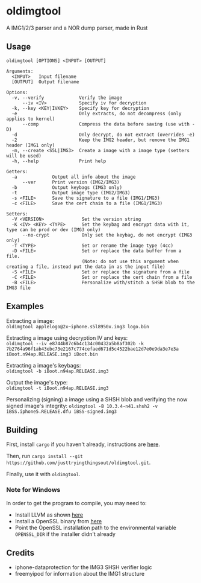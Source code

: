 # oldimgtool
A IMG1/2/3 parser and a NOR dump parser, made in Rust

## Usage
```
oldimgtool [OPTIONS] <INPUT> [OUTPUT]

Arguments:
  <INPUT>   Input filename
  [OUTPUT]  Output filename

Options:
  -v, --verify             Verify the image
      --iv <IV>            Specify iv for decryption
  -k, --key <KEY|IVKEY>    Specify key for decryption
  -e                       Only extracts, do not decompress (only applies to kernel)
      --comp               Compress the data before saving (use with -D)
  -d                       Only decrypt, do not extract (overrides -e)
  -2                       Keep the IMG2 header, but remove the IMG1 header (IMG1 only)
  -m, --create <S5L|IMG3>  Create a image with a image type (setters will be used)
  -h, --help               Print help

Getters:
  -a             Output all info about the image
      --ver      Print version (IMG2/IMG3)
  -b             Output keybags (IMG3 only)
  -t             Output image type (IMG2/IMG3)
  -s <FILE>      Save the signature to a file (IMG1/IMG3)
  -c <FILE>      Save the cert chain to a file (IMG1/IMG3)

Setters:
  -V <VERSION>              Set the version string
  -K <IV> <KEY> <TYPE>      Set the keybag and encrypt data with it, type can be prod or dev (IMG3 only)
      --no-crypt            Only set the keybag, do not encrypt (IMG3 only)
  -T <TYPE>                 Set or rename the image type (4cc)
  -D <FILE>                 Set or replace the data buffer from a file.
                            (Note: do not use this argument when creating a file, instead put the data in as the input file)
  -S <FILE>                 Set or replace the signature from a file
  -C <FILE>                 Set or replace the cert chain from a file
  -B <FILE>                 Personalize with/stitch a SHSH blob to the IMG3 file
```

## Examples
Extracting a image:  
`oldimgtool applelogo@2x~iphone.s5l8950x.img3 logo.bin`

Extracting a image using decryption IV and keys:  
`oldimgtool --iv e8744b87c6b4c134c00432a5b8af302b -k 7b2764a96f1ab43ebc73e2167c774cefaed671d5c4522bae12d7e0e9da3e7e3a iBoot.n94ap.RELEASE.img3 iBoot.bin`

Extracting a image's keybags:  
`oldimgtool -b iBoot.n94ap.RELEASE.img3`

Output the image's type:  
`oldimgtool -t iBoot.n94ap.RELEASE.img3`

Personalizing (signing) a image using a SHSH blob and verifying the now signed image's integrity:
`oldimgtool -B 10.3.4-n41.shsh2 -v iBSS.iphone5.RELEASE.dfu iBSS-signed.img3`

## Building
First, install `cargo` if you haven't already, instructions are [here](https://doc.rust-lang.org/cargo/getting-started/installation.html).

Then, run `cargo install --git https://github.com/justtryingthingsout/oldimgtool.git`.

Finally, use it with `oldimgtool`.

### Note for Windows
In order to get the program to compile, you may need to:
* Install LLVM as shown [here](https://rust-lang.github.io/rust-bindgen/requirements.html#windows)
* Install a OpenSSL binary from [here](https://wiki.openssl.org/index.php/Binaries)
* Point the OpenSSL installation path to the environmental variable `OPENSSL_DIR` if the installer didn't already

## Credits
* iphone-dataprotection for the IMG3 SHSH verifier logic
* freemyipod for information about the IMG1 structure